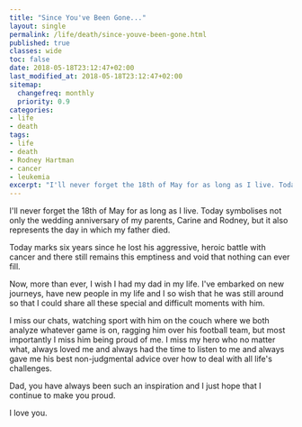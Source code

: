 ```yaml
---
title: "Since You've Been Gone..."
layout: single
permalink: /life/death/since-youve-been-gone.html
published: true
classes: wide
toc: false
date: 2018-05-18T23:12:47+02:00
last_modified_at: 2018-05-18T23:12:47+02:00
sitemap: 
  changefreq: monthly
  priority: 0.9
categories:
- life
- death
tags:
- life
- death
- Rodney Hartman
- cancer
- leukemia
excerpt: "I'll never forget the 18th of May for as long as I live. Today symbolises not only the wedding anniversary of my parents, Carine and Rodney, but it also represents the day in which my father died."
---
```

I'll never forget the 18th of May for as long as I live. Today symbolises not only the wedding anniversary of my parents, Carine and Rodney, but it also represents the day in which my father died.

Today marks six years since he lost his aggressive, heroic battle with cancer and there still remains this emptiness and void that nothing can ever fill.

Now, more than ever, I wish I had my dad in my life. I've embarked on new journeys, have new people in my life and I so wish that he was still around so that I could share all these special and difficult moments with him.

I miss our chats, watching sport with him on the couch where we both analyze whatever game is on, ragging him over his football team, but most importantly I miss him being proud of me. I miss my hero who no matter what, always loved me and always had the time to listen to me and always gave me his best non-judgmental advice over how to deal with all life's challenges.

Dad, you have always been such an inspiration and I just hope that I continue to make you proud.

I love you.
